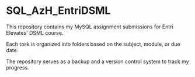 # SQL_AzH_EntriDSML

This repository contains my MySQL assignment submissions for Entri Elevates' DSML course.

Each task is organized into folders based on the subject, module, or due date. 

The repository serves as a backup and a version control system to track my progress.
